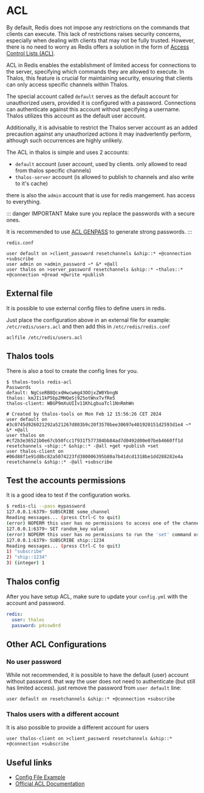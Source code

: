 # ACL

By default, Redis does not impose any restrictions on the commands that clients can execute. This lack of
restrictions raises security concerns, especially when dealing with clients that may not be fully trusted.
However, there is no need to worry as Redis offers a solution in the form of [Access Control Lists (ACL)](https://en.wikipedia.org/wiki/Access-control_list).

ACL in Redis enables the establishment of limited access for connections to the server, specifying which
commands they are allowed to execute. In Thalos, this feature is crucial for maintaining security, ensuring
that clients can only access specific channels within Thalos.

The special account called `default` serves as the default account for unauthorized users, provided it is
configured with a password. Connections can authenticate against this account without specifying a username.
Thalos utilizes this account as the default user account.

Additionally, it is advisable to restrict the Thalos server account as an added precaution against any
unauthorized actions it may inadvertently perform, although such occurrences are highly unlikely.

The ACL in thalos is simple and uses 2 accounts:

* `default` account (user account, used by clients. only allowed to read from thalos specific channels)
* `thalos-server` account (is allowed to publish to channels and also write to it's cache)

there is also the `admin` account that is use for redis mangement. has access to everything.

::: danger IMPORTANT
Make sure you replace the passwords with a secure ones.

It is recommended to use [ACL GENPASS](https://redis.io/commands/acl-genpass) to generate strong passwords.
:::

`redis.conf`

```
user default on >client_password resetchannels &ship::* +@connection +subscribe
user admin on >admin_password ~* &* +@all
user thalos on >server_password resetchannels &ship::* ~thalos::* +@connection +@read +@write +publish

```

## External file

It is possible to use external config files to define users in redis.

Just place the configuration above in an external file for example: `/etc/redis/users.acl` and then add this in `/etc/redis/redis.conf`

```
aclfile /etc/redis/users.acl
```

## Thalos tools

There is also a tool to create the config lines for you.

```
$ thalos-tools redis-acl
Passwords
default: NgCseRB8QcxdHwcwmg43OOjxZW0YbngN
thalos: kmJIi1kP5bp2MHQeSj925otWnxTvfRe5
thalos-client: WBGP9mXuUIIv11KhLgbuaTcl1NnRmhWn

# Created by thalos-tools on Mon Feb 12 15:56:26 CET 2024
user default on #3c0745d926021292a521267d803b9c20f3570bee30697e401920151d2593d1e4 ~* &* +@all
user thalos on #cf2b3e36521b0e67cb50fcc1f931f577384bb84ad7d0492d00e07beb4660ff1d resetchannels ~ship::* &ship::* -@all +get +publish +set
user thalos-client on #06d88f1e91d8bc82a5074223fd380006395b80a7b41dcd1318be1dd288282e4a resetchannels &ship::* -@all +subscribe
```

## Test the accounts permissions

It is a good idea to test if the configuration works.

```sh
$ redis-cli --pass mypassword
127.0.0.1:6379> SUBSCRIBE some_channel
Reading messages... (press Ctrl-C to quit)
(error) NOPERM this user has no permissions to access one of the channels used as arguments
127.0.0.1:6379> SET random_key value
(error) NOPERM this user has no permissions to run the 'set' command or its subcommand
127.0.0.1:6379> SUBSCRIBE ship::1234
Reading messages... (press Ctrl-C to quit)
1) "subscribe"
2) "ship::1234"
3) (integer) 1
```

## Thalos config

After you have setup ACL, make sure to update your `config.yml` with the account and password.

```yaml
redis:
  user: thalos
  password: p4ssw0rd
```

## Other ACL Configurations

### No user password

While not recommended, it is possible to have the default (user) account without password. that way the user does not need to authenticate (but still has limited access). just remove the password from `user default` line:

```
user default on resetchannels &ship::* +@connection +subscribe
```

### Thalos users with a different account

It is also possible to provide a different account for users

```
user thalos-client on >client_password resetchannels &ship::* +@connection +subscribe
```

## Useful links

* [Config File Example](https://redis.io/docs/management/config-file)
* [Official ACL Documentation](https://redis.io/docs/management/security/acl)
